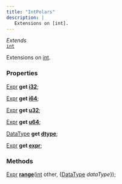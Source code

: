 ```yaml
---
title: "IntPolars"
description: |
   Extensions on [int].
---
```

*Extends*  
<code>[int]</code>

 Extensions on [int].

### Properties
<dl>
<dt>

<span class="dart-code">[Expr] <strong>get [i32](i32)</strong>;</span>
</dt>
<dt>

<span class="dart-code">[Expr] <strong>get [i64](i64)</strong>;</span>
</dt>
<dt>

<span class="dart-code">[Expr] <strong>get [u32](u32)</strong>;</span>
</dt>
<dt>

<span class="dart-code">[Expr] <strong>get [u64](u64)</strong>;</span>
</dt>
<dt>

<span class="dart-code">[DataType] <strong>get [dtype](dtype)</strong>;</span>
</dt>
<dt>

<span class="dart-code">[Expr] <strong>get [expr](expr)</strong>;</span>
</dt>
</dl>

### Methods
<dl>
<dt>

<span class="dart-code">[Expr] [<strong>range](range)</strong>(<span class="nobr">[int] other</span>, {<span class="nobr">[DataType] <i>dataType</i></span>});</span>
</dt>
</dl>


[int]: https://api.flutter.dev/flutter/dart-core/int-class.html
[Expr]: /reference/classes/expr/
[DataType]: /reference/classes/datatype/